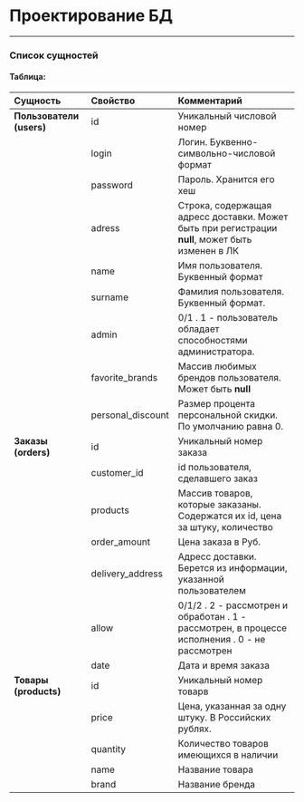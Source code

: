 # Проектирование БД
---
### Список сущностей

#### Таблица:
| Сущность | Свойство | Комментарий |
| :------ | :------ | :--- |
| **Пользователи (users)**| id | Уникальный числовой номер |
|  | login | Логин. Буквенно-символьно-числовой формат|
|  | password | Пароль. Хранится его хеш |
|  | adress | Строка, содержащая адресс доставки. Может быть при регистрации **null**, может быть изменен в ЛК|
|  | name | Имя пользователя. Буквенный формат |
|  | surname | Фамилия пользователя. Буквенный формат. |
|  | admin | 0/1 . 1 - пользователь обладает способностями администратора. |
|  | favorite_brands| Массив любимых брендов пользователя. Может быть **null** |
|  | personal_discount | Размер процента персональной скидки. По умолчанию равна 0.|
| **Заказы (orders)**| id | Уникальный номер заказа |
|  | customer_id | id пользователя, сделавшего заказ |
|  | products | Массив товаров, которые заказаны. Содержатся их id, цена за штуку, количество |
|  | order_amount  | Цена заказа в Руб. |
|  | delivery_address | Адресс доставки. Берется из информации, указанной пользователем |
|  | allow  | 0/1/2 . 2 - рассмотрен и обработан . 1 - рассмотрен, в процессе исполнения . 0 - не рассмотрен |
|  | date  | Дата и время заказа|
| **Товары (products)**| id | Уникальный номер товарв |
|  | price | Цена, указанная за одну штуку. В Российских рублях. |
|  | quantity | Количество товаров имеющихся в наличии |
|  | name  | Название товара |
|  | brand | Название бренда |





